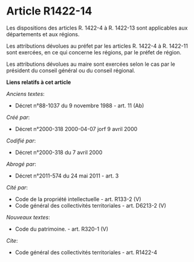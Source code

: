 # Article R1422-14

Les dispositions des articles R. 1422-4 à R. 1422-13 sont applicables aux départements et aux régions. 

Les attributions dévolues au préfet par les articles R. 1422-4 à R. 1422-11 sont exercées, en ce qui concerne les régions,
par le préfet de région. 

Les attributions dévolues au maire sont exercées selon le cas par le président du conseil général ou du conseil régional.

**Liens relatifs à cet article**

_Anciens textes_:

  - Décret n°88-1037 du 9 novembre 1988 - art. 11 (Ab)

_Créé par_:

  - Décret n°2000-318 2000-04-07 jorf 9 avril 2000

_Codifié par_:

  - Décret n°2000-318 du 7 avril 2000

_Abrogé par_:

  - Décret n°2011-574 du 24 mai 2011 - art. 3

_Cité par_:

  - Code de la propriété intellectuelle - art. R133-2 (V)
  - Code général des collectivités territoriales - art. D6213-2 (V)

_Nouveaux textes_:

  - Code du patrimoine. - art. R320-1 (V)

_Cite_:

  - Code général des collectivités territoriales - art. R1422-4
